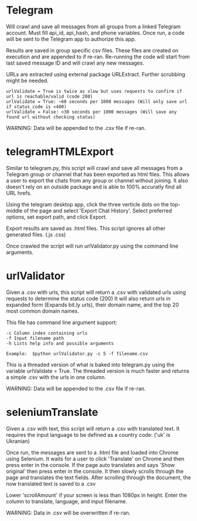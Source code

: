 # Telegram
Will crawl and save all messages from all groups from a linked Telegram account.
Must fill api_id, api_hash, and phone variables.
Once run, a code will be sent to the Telegram app to authorize this app.

Results are saved in group specific csv files.
These files are created on execution and are appended to if re-ran.
Re-running the code will start from last saved message ID and will crawl any new messages.

URLs are extracted using external package URLExtract. Further scrubbing might be needed.

```
urlValidate = True is twice as slow but uses requests to confirm if url is reachable/valid (code 200)
urlValidate = True: ~60 seconds per 1000 messages (Will only save url if status_code is <400)
urlValidate = False: <30 seconds per 1000 messages (Will save any found url without checking status)
```

WARNING: Data will be appended to the .csv file if re-ran.



# telegramHTMLExport
Similar to telegram.py, this script will crawl and save all messages from a Telegram group or channel that has been exported as html files. This allows a user to export the chats from any group or channel without joining. It also doesn't rely on an outside package and is able to 100% accuratly find all URL hrefs.

Using the telegram desktop app, click the three verticle dots on the top-middle of the page and select 'Export Chat History'. Select preferred options, set export path, and click Export.

Export results are saved as .html files. This script ignores all other generated files. (.js .css)

Once crawled the script will run urlValidator.py using the command line arguments.



# urlValidator
Given a .csv with urls, this script will return a .csv with validated urls using requests to determine the status code (200)
It will also return urls in expanded form (Expands bit.ly urls), their domain name, and the top 20 most common domain names.

This file has command line argument support:
```
-c Column index containing urls
-f Input filename path
-h Lists help info and possible arguments

Example:  $python urlValidator.py -c 5 -f filename.csv
```

This is a threaded version of what is baked into telegram.py using the variable urlValidate = True.
The threaded version is much faster and returns a simple .csv with the urls in one column.

WARNING: Data will be appended to the .csv file if re-ran.



# seleniumTranslate
Given a .csv with text, this script will return a .csv with translated text. It requires the input language to be defined as a country code: ('uk' is Ukranian)

Once run, the messages are sent to a .html file and loaded into Chrome using Selenium. It waits for a user to click 'Translate' on Chrome and then press enter in the console. If the page auto translates and says 'Show original' then press enter in the console. It then slowly scrolls through the page and translates the text fields. After scrolling through the document, the now translated text is saved to a .csv

Lower 'scrollAmount' if your screen is less than 1080px in height.
Enter the column to translate, language, and input filename.

WARNING: Data in .csv will be overwritten if re-ran.

